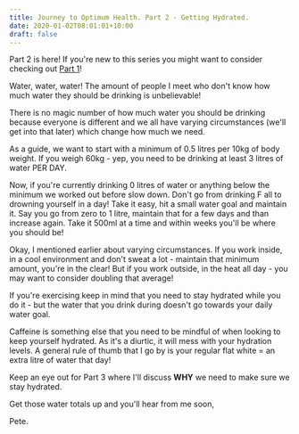 ```yaml
---
title: Journey to Optimum Health. Part 2 - Getting Hydrated. 
date: 2020-01-02T08:01:01+10:00
draft: false
---
```


Part 2 is here! If you're new to this series you might want to consider checking out [Part 1](https://peterherring.netlify.com/posts/journey-to-optimum-health.-part-1-goal-setting/)!

Water, water, water! The amount of people I meet who don't know how much water they should be drinking is unbelievable! 

There is no magic number of how much water you should be drinking because everyone is different and we all have varying circumstances (we'll get into that later) which change how much we need. 

As a guide, we want to start with a minimum of 0.5 litres per 10kg of body weight. If you weigh 60kg - yep, you need to be drinking at least 3 litres of water PER DAY. 

Now, if you're currently drinking 0 litres of water or anything below the minimum we worked out before slow down. Don't go from drinking F all to drowning yourself in a day! Take it easy, hit a small water goal and maintain it. Say you go from zero to 1 litre, maintain that for a few days and than increase again. Take it 500ml at a time and within weeks you'll be where you should be!



Okay, I mentioned earlier about varying circumstances. If you work inside, in a cool environment and don't sweat a lot - maintain that minimum amount, you're in the clear! But if you work outside, in the heat all day - you may want to consider doubling that average!

If you're exercising keep in mind that you need to stay hydrated while you do it - but the water that you drink during doesn't go towards your daily water goal.

Caffeine is something else that you need to be mindful of when looking to keep yourself hydrated. As it's a diurtic, it will mess with your hydration levels. A general rule of thumb that I go by is your regular flat white = an extra litre of water that day!

Keep an eye out for Part 3 where I'll discuss **WHY** we need to make sure we stay hydrated. 

Get those water totals up and you'll hear from me soon,

Pete.

